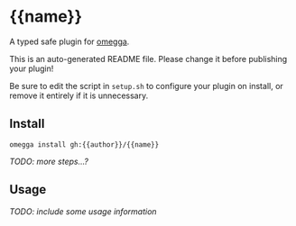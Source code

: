<!--

When uploading your plugin to github/gitlab
start your repo name with "omegga-"

example: https://github.com/{{author}}/omegga-{{name}}

Your plugin will be installed via omegga install gh:{{author}}/{{name}}

-->

# {{name}}

A typed safe plugin for [omegga](https://github.com/brickadia-community/omegga).

This is an auto-generated README file. Please change it before publishing your plugin!

Be sure to edit the script in `setup.sh` to configure your plugin on install, or
remove it entirely if it is unnecessary.

## Install

`omegga install gh:{{author}}/{{name}}`

_TODO: more steps...?_

## Usage

_TODO: include some usage information_
